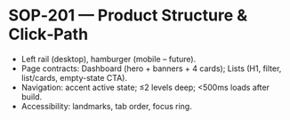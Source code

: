 # SOP‑201 — Product Structure & Click‑Path

- Left rail (desktop), hamburger (mobile – future).
- Page contracts: Dashboard (hero + banners + 4 cards); Lists (H1, filter, list/cards, empty-state CTA).
- Navigation: accent active state; ≤2 levels deep; <500ms loads after build.
- Accessibility: landmarks, tab order, focus ring.
